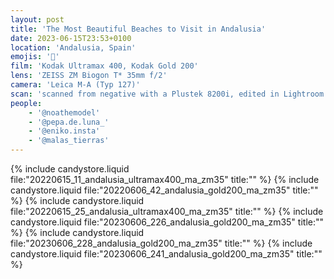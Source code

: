 ```yaml
---
layout: post
title: 'The Most Beautiful Beaches to Visit in Andalusia'
date: 2023-06-15T23:53+0100
location: 'Andalusia, Spain'
emojis: '🔞'
film: 'Kodak Ultramax 400, Kodak Gold 200'
lens: 'ZEISS ZM Biogon T* 35mm f/2'
camera: 'Leica M-A (Typ 127)'
scan: 'scanned from negative with a Plustek 8200i, edited in Lightroom'
people: 
    - '@noathemodel'
    - '@pepa.de.luna_'
    - '@eniko.insta'
    - '@malas_tierras'
---
```


{% include candystore.liquid file:"20220615_11_andalusia_ultramax400_ma_zm35" title:"" %}
{% include candystore.liquid file:"20220606_42_andalusia_gold200_ma_zm35" title:"" %}
{% include candystore.liquid file:"20220615_25_andalusia_ultramax400_ma_zm35" title:"" %}
{% include candystore.liquid file:"20230606_226_andalusia_gold200_ma_zm35" title:"" %}
{% include candystore.liquid file:"20230606_228_andalusia_gold200_ma_zm35" title:"" %}
{% include candystore.liquid file:"20230606_241_andalusia_gold200_ma_zm35" title:"" %}